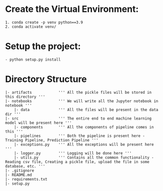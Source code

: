 # Create the Virtual Environment:
    1. conda create -p venv python==3.9
    2. conda activate venv/

# Setup the project:
    - python setup.py install

# Directory Structure
    |- artifacts            ''' All the pickle files will be stored in this directory '''
    |- notebooks            ''' We will write all the Jupyter notebook in notebook '''
        |- data             ''' All the files will be present in the data dir '''
    |- src                  ''' The entire end to end machine learning model will be present here '''
        |- components       ''' All the components of pipeline comes in this '''
        |- pipelines        ''' Both the pipeline is present here - Training Pipeline, Prediction Pipeline '''
        |- exceptions.py    ''' All the exceptions will be present here '''
        |- logger.py        ''' Logging will be done here '''
        |- utils.py         ''' Contains all the common functionality - Reading csv file, Creating a pickle file, upload the file in some database, etc. '''
    |- .gitignore
    |- README.md
    |- requirements.txt
    |- setup.py
